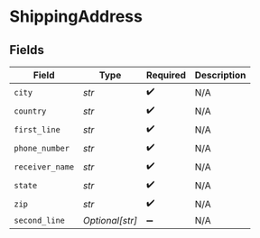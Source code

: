 # ShippingAddress


## Fields

| Field              | Type               | Required           | Description        |
| ------------------ | ------------------ | ------------------ | ------------------ |
| `city`             | *str*              | :heavy_check_mark: | N/A                |
| `country`          | *str*              | :heavy_check_mark: | N/A                |
| `first_line`       | *str*              | :heavy_check_mark: | N/A                |
| `phone_number`     | *str*              | :heavy_check_mark: | N/A                |
| `receiver_name`    | *str*              | :heavy_check_mark: | N/A                |
| `state`            | *str*              | :heavy_check_mark: | N/A                |
| `zip`              | *str*              | :heavy_check_mark: | N/A                |
| `second_line`      | *Optional[str]*    | :heavy_minus_sign: | N/A                |